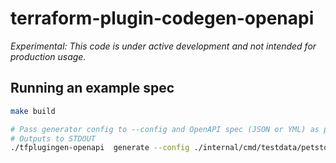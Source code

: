 # terraform-plugin-codegen-openapi

_Experimental: This code is under active development and not intended for production usage._

## Running an example spec
```sh
make build

# Pass generator config to --config and OpenAPI spec (JSON or YML) as positional argument
# Outputs to STDOUT
./tfplugingen-openapi  generate --config ./internal/cmd/testdata/petstore3/tfopenapigen_config.yml ./internal/cmd/testdata/petstore3/openapi_spec.json
```
